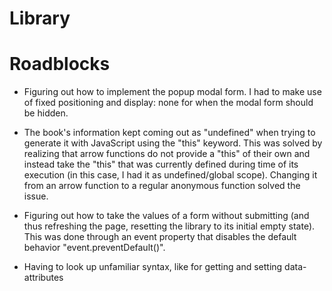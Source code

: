 # Library



# Roadblocks
- Figuring out how to implement the popup modal form. I had to make use of fixed positioning and display: none for when the modal form should be hidden.

- The book's information kept coming out as "undefined" when trying to generate it with JavaScript using the "this" keyword. This was solved by realizing that arrow functions do not provide a "this" of their own and instead take the "this" that was currently defined during time of its execution (in this case, I had it as undefined/global scope). Changing it from an arrow function to a regular anonymous function solved the issue.

- Figuring out how to take the values of a form without submitting (and thus refreshing the page, resetting the library to its initial empty state). This was done through an event property that disables the default behavior "event.preventDefault()". 

- Having to look up unfamiliar syntax, like for getting and setting data-attributes